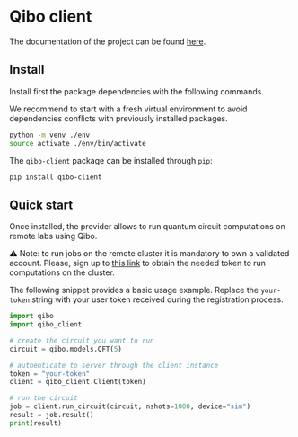 # Qibo client

The documentation of the project can be found
[here](https://qibo.science/qibo-client/stable/).

## Install

Install first the package dependencies with the following commands.

We recommend to start with a fresh virtual environment to avoid dependencies
conflicts with previously installed packages.

```bash
python -m venv ./env
source activate ./env/bin/activate
```

The `qibo-client` package can be installed through `pip`:

```bash
pip install qibo-client
```

## Quick start

Once installed, the provider allows to run quantum circuit computations on remote labs using Qibo.

:warning: Note: to run jobs on the remote cluster it is mandatory to own a
validated account.
Please, sign up to [this link](https://cloud.qibo.science) to
obtain the needed token to run computations on the cluster.

The following snippet provides a basic usage example.
Replace the `your-token` string with your user token received during the
registration process.

```python
import qibo
import qibo_client

# create the circuit you want to run
circuit = qibo.models.QFT(5)

# authenticate to server through the client instance
token = "your-token"
client = qibo_client.Client(token)

# run the circuit
job = client.run_circuit(circuit, nshots=1000, device="sim")
result = job.result()
print(result)
```
